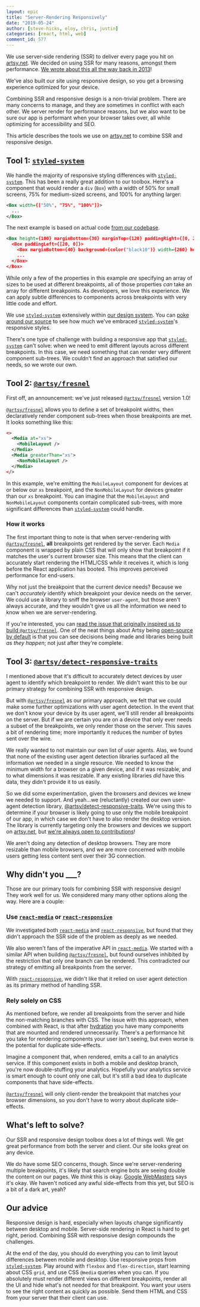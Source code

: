 ```yaml
---
layout: epic
title: "Server-Rendering Responsively"
date: "2019-05-24"
author: [steve-hicks, eloy, chris, justin]
categories: [react, html, web]
comment_id: 577
---
```


We use server-side rendering (SSR) to deliver every page you hit on [artsy.net](https://artsy.net). We decided on
using SSR for many reasons, amongst them performance.
[We wrote about this all the way back in 2013](https://artsy.github.io/blog/2013/11/30/rendering-on-the-server-and-client-in-node-dot-js/)!

We've also built our site using responsive design, so you get a browsing experience optimized for your device.

Combining SSR and responsive design is a non-trivial problem. There are many concerns to manage, and they are
sometimes in conflict with each other. We server render for performance reasons, but we also want to be sure our
app is performant when your browser takes over, all while optimizing for accessibility and SEO.

This article describes the tools we use on [artsy.net](https://artsy.net) to combine SSR and responsive design.

<!-- more -->

## Tool 1: [`styled-system`](https://styled-system.com)

We handle the majority of responsive styling differences with
[`styled-system`](https://styled-system.com/responsive-styles). This has been a really great addition to our
toolbox. Here's a component that would render a `div` (`Box`) with a width of 50% for small screens, 75% for
medium-sized screens, and 100% for anything larger:

```xml
<Box width={["50%", "75%", "100%"]}>
  ...
</Box>
```

The next example is based on actual code
[from our codebase](https://github.com/artsy/reaction/blob/f3dabb884d616c5c42bbd47b1432dc2a9456b8ca/src/Apps/Search/Components/SearchResultsSkeleton/Header.tsx#L6).

```xml
<Box height={100} marginBottom={30} marginTop={120} paddingRight={[0, 20]} paddingLeft={[0, 20]}>
  <Box paddingLeft={[20, 0]}>
    <Box marginBottom={40} background={color("black10")} width={260} height={20} />
    ...
  </Box>
</Box>
```

While only a few of the properties in this example _are_ specifying an array of sizes to be used at different
breakpoints, all of those properties _can_ take an array for different breakpoints. As developers, we love this
experience. We can apply subtle differences to components across breakpoints with very little code and effort.

We use [`styled-system`](https://styled-system.com) extensively within
[our design system](https://palette.artsy.net/). You can
[poke around our source](https://github.com/artsy/reaction/blob/f3dabb884d616c5c42bbd47b1432dc2a9456b8ca/src/Apps/Search/Components/SearchResultsSkeleton/Header.tsx#L6)
to see how much we've embraced [`styled-system`](https://styled-system.com)'s responsive styles.

There's one type of challenge with building a responsive app that [`styled-system`](https://styled-system.com)
can't solve: when we need to emit different layouts across different breakpoints. In this case, we need something
that can render very different component sub-trees. We couldn't find an approach that satisfied our needs, so we
wrote our own.

## Tool 2: [`@artsy/fresnel`](https://github.com/artsy/fresnel)

First off, an announcement: we've just released [`@artsy/fresnel`](https://github.com/artsy/fresnel) version 1.0!

[`@artsy/fresnel`](https://github.com/artsy/fresnel) allows you to define a set of breakpoint widths, then
declaratively render component sub-trees when those breakpoints are met. It looks something like this:

```xml
<>
  <Media at="xs">
    <MobileLayout />
  </Media>
  <Media greaterThan="xs">
    <NonMobileLayout />
  </Media>
</>
```

In this example, we're emitting the `MobileLayout` component for devices at or below our `xs` breakpoint, and the
`NonMobileLayout` for devices greater than our `xs` breakpoint. You can imagine that the `MobileLayout` and
`NonMobileLayout` components contain complicated sub-trees, with more significant differences than
[`styled-system`](https://styled-system.com) could handle.

### How it works

The first important thing to note is that when server-rendering with
[`@artsy/fresnel`](https://github.com/artsy/fresnel), **all** breakpoints get rendered by the server. Each `Media`
component is wrapped by plain CSS that will only show that breakpoint if it matches the user's current browser
size. This means that the client can accurately start rendering the HTML/CSS _while_ it receives it, which is long
before the React application has booted. This improves perceived performance for end-users.

Why not just the breakpoint that the current device needs? Because we can't _accurately_ identify which breakpoint
your device needs on the server. We could use a library to sniff the browser `user-agent`, but those aren't always
accurate, and they wouldn't give us all the information we need to know when we are server-rendering.

If you're interested, you can
[read the issue that originally inspired us to build `@artsy/fresnel`](https://github.com/artsy/reaction/issues/1367).
One of the neat things about Artsy being [open-source by default](/series/open-source-by-default/) is that you can
see decisions being made and libraries being built _as they happen_; not just after they're complete.

## Tool 3: [`@artsy/detect-responsive-traits`](https://github.com/artsy/detect-responsive-traits)

I mentioned above that it's difficult to accurately detect devices by user agent to identify which breakpoint to
render. We didn't want this to be our primary strategy for combining SSR with responsive design.

But with [`@artsy/fresnel`](https://github.com/artsy/fresnel) as our primary approach, we felt that we could make
some further optimizations with user agent detection. In the event that we don't know your device by its user
agent, we'll still render all breakpoints on the server. But if we are certain you are on a device that only ever
needs a subset of the breakpoints, we only render those on the server. This saves a bit of rendering time; more
importantly it reduces the number of bytes sent over the wire.

We really wanted to not maintain our own list of user agents. Alas, we found that none of the existing user agent
detection libraries surfaced all the information we needed in a single resource. We needed to know the minimum
width for a browser on a given device, and if it was resizable, and to what dimensions it was resizable. If any
existing libraries _did_ have this data, they didn't provide it to us easily.

So we did some experimentation, given the browsers and devices we knew we needed to support. And yeah...we
(reluctantly) created our own user-agent detection library,
[@artsy/detect-responsive-traits](https://github.com/artsy/detect-responsive-traits). We're using this to determine
if your browser is likely going to use only the mobile breakpoint of our app, in which case we don't have to also
render the desktop version. The library is currently targeting only the browsers and devices we support on
[artsy.net](artsy.net), but
[we're always open to contributions](https://github.com/artsy/detect-responsive-traits)!

We aren't doing any detection of desktop browsers. They are more resizable than mobile browsers, and we are more
concerned with mobile users getting less content sent over their 3G connection.

## Why didn't you \_\_\_?

Those are our primary tools for combining SSR with responsive design! They work well for us. We considered many
many other options along the way. Here are a couple:

### Use [`react-media`](https://github.com/ReactTraining/react-media) or [`react-responsive`](https://github.com/contra/react-responsive)

We investigated both [`react-media`](https://github.com/ReactTraining/react-media) and
[`react-responsive`](https://github.com/contra/react-responsive), but found that they didn't approach the SSR side
of the problem as deeply as we needed.

We also weren't fans of the imperative API in [`react-media`](https://github.com/ReactTraining/react-media). We
started with a similar API when building [`@artsy/fresnel`](https://github.com/artsy/fresnel), but found ourselves
inhibited by the restriction that only one branch can be rendered. This contradicted our strategy of emitting all
breakpoints from the server.

With [`react-responsive`](https://github.com/contra/react-responsive), we didn't like that it relied on user agent
detection as its primary method of handling SSR.

### Rely solely on CSS

As mentioned before, we render all breakpoints from the server and hide the non-matching branches with CSS. The
issue with this approach, when combined with React, is that after
[hydration](https://reactjs.org/docs/react-dom.html#hydrate) you have many components that are mounted and rendered
unnecessarily. There's a performance hit you take for rendering components your user isn't seeing, but even worse
is the potential for duplicate side-effects.

Imagine a component that, when rendered, emits a call to an analytics service. If this component exists in both a
mobile and desktop branch, you're now double-stuffing your analytics. Hopefully your analytics service is smart
enough to count only one call, but it's still a bad idea to duplicate components that have side-effects.

[`@artsy/fresnel`](https://github.com/artsy/fresnel) will only client-render the breakpoint that matches your
browser dimensions, so you don't have to worry about duplicate side-effects.

## What's left to solve?

Our SSR and responsive design toolbox does a lot of things well. We get great performance from both the server and
client. Our site looks great on any device.

We do have some SEO concerns, though. Since we're server-rendering multiple breakpoints, it's likely that search
engine bots are seeing double the content on our pages. We _think_ this is okay.
[Google WebMasters](https://youtu.be/WsgrSxCmMbM) says it's okay. We haven't noticed any awful side-effects from
this yet, but SEO is a bit of a dark art, yeah?

## Our advice

Responsive design is hard, especially when layouts change significantly between desktop and mobile. Server-side
rendering in React is hard to get right, period. Combining SSR with responsive design compounds the challenges.

At the end of the day, you should do everything you can to limit layout differences between mobile and desktop. Use
responsive props from [`styled-system`](https://styled-system.com). Play around with `flexbox` and
`flex-direction`, start learning about CSS `grid`, and use CSS `@media` queries when you can. If you absolutely
must render different views on different breakpoints, render all the UI and hide what's not needed for that
breakpoint. You want your users to see the right content as quickly as possible. Send them HTML and CSS from your
server that their client can use.
